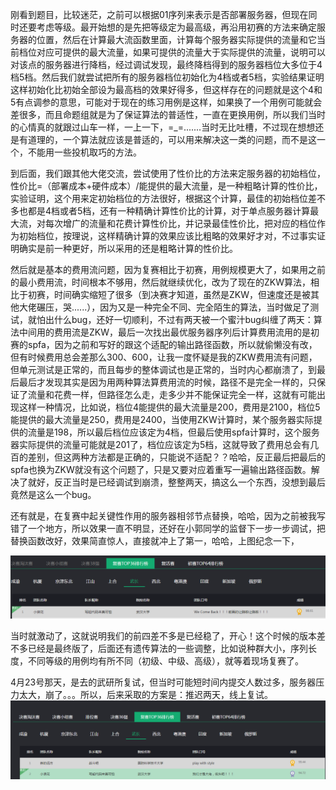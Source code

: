 刚看到题目，比较迷茫，之前可以根据01序列来表示是否部署服务器，但现在同时还要考虑等级。最开始想的是先把等级定为最高级，再沿用初赛的方法来确定服务器的位置，然后在计算最大流函数里面，计算每个服务器实际提供的流量和它当前档位对应可提供的最大流量，如果可提供的流量大于实际提供的流量，说明可以对该点的服务器进行降档，经过调试发现，最终降档得到的服务器档位大多位于4档5档。然后我们就尝试把所有的服务器档位初始化为4档或者5档，实验结果证明这样初始化比初始全部设为最高档的效果好得多，但这样存在的问题就是这个4和5有点调参的意思，可能对于现在的练习用例是这样，如果换了一个用例可能就会差很多，而且命题组就是为了保证算法的普适性，一直在更换用例，所以我们当时的心情真的就跟过山车一样，一上一下，=_=.......当时无比吐槽，不过现在想想还是有道理的，一个算法就应该是普适的，可以用来解决这一类的问题，而不是这一个，不能用一些投机取巧的方法。

到后面，我们跟其他大佬交流，尝试使用了性价比的方法来定服务器的初始档位，性价比=（部署成本+硬件成本）/能提供的最大流量，是一种粗略计算的性价比，实验证明，这个用来定初始档位的方法很好，根据这个计算，最佳的初始档位差不多也都是4档或者5档，还有一种精确计算性价比的计算，对于单点服务器计算最大流，对每次增广的流量和花费计算性价比，并记录最佳性价比，把对应的档位作为初始档位，按理说，这样精确计算的效果应该比粗略的效果好才对，不过事实证明确实是前一种更好，所以采用的还是粗略计算的性价比。

然后就是基本的费用流问题，因为复赛相比于初赛，用例规模更大了，如果用之前的最小费用流，时间根本不够用，然后就继续优化，改为了现在的ZKW算法，相比于初赛，时间确实缩短了很多（到决赛才知道，虽然是ZKW，但速度还是被其他大佬碾压，哭......），因为又是一种完全不同、完全陌生的算法，当时做足了测试，就怕出什么bug，还好一切顺利，不过有两天被一个蜜汁bug纠缠了两天：算法中间用的费用流是ZKW，最后一次找出最优服务器序列后计算费用流用的是初赛的spfa，因为之前和写好的跟这个适配的输出路径函数，所以就偷懒没有改，但有时候费用总会差那么300、600，让我一度怀疑是我的ZKW费用流有问题，但单元测试是正常的，而且每步的整体调试也是正常的，当时内心都崩溃了，到最后最后才发现其实是因为用两种算法算费用流的时候，路径不是完全一样的，只保证了流量和花费一样，但路径怎么走，走多少并不能保证完全一样，这就有可能出现这样一种情况，比如说，档位4能提供的最大流量是200，费用是2100，档位5能提供的最大流量是250，费用是2400，当使用ZKW计算时，某个服务器实际提供的流量是198，所以最后档位应该定为4档，但最后使用spfa计算时，这个服务器实际提供的流量可能就是201了，档位应该定为5档，这就导致了费用总会有几百的差别，但这两种方法都是正确的，只能说不适配？？哈哈，反正最后把最后的spfa也换为ZKW就没有这个问题了，只是又要对应着重写一遍输出路径函数。解决了就好，反正当时是已经调试到崩溃，整整两天，搞这么一个东西，没想到最后竟然是这么一个bug。

还有就是，在复赛中起关键性作用的服务器相邻节点替换，哈哈，因为之前被我写错了一个地方，所以效果一直不明显，还好在小郭同学的监督下一步一步调试，把替换函数改好，效果简直惊人，直接就冲上了第一，哈哈，上图纪念一下，

![first.png](https://github.com/ChaoZeyi/contest/blob/master/huawei2017_codeCraft/photos/first.png?raw=true)

当时就激动了，这就说明我们的前四差不多是已经稳了，开心！这个时候的版本差不多已经是最终版了，后面还有遗传算法的一些调整，比如说种群大小，序列长度，不同等级的用例均有所不同（初级、中级、高级），就等着现场复赛了。

4月23号那天，是去的武研所复试，但当时可能短时间内提交人数过多，服务器压力太大，崩了。。。所以，后来采取的方案是：推迟两天，线上复试。![semi-final_result.png](https://github.com/ChaoZeyi/contest/blob/master/huawei2017_codeCraft/photos/semi-final_result.png?raw=true)





